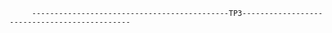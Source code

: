          --------------------------------------------TP3---------------------------------------------
          
